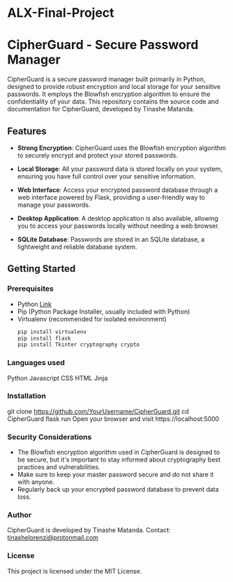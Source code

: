 # ALX-Final-Project
# CipherGuard - Secure Password Manager

CipherGuard is a secure password manager built primarily in Python, designed to provide robust encryption and local storage for your sensitive passwords. It employs the Blowfish encryption algorithm to ensure the confidentiality of your data. This repository contains the source code and documentation for CipherGuard, developed by Tinashe Matanda.

## Features

- **Strong Encryption**: CipherGuard uses the Blowfish encryption algorithm to securely encrypt and protect your stored passwords.

- **Local Storage**: All your password data is stored locally on your system, ensuring you have full control over your sensitive information.

- **Web Interface**: Access your encrypted password database through a web interface powered by Flask, providing a user-friendly way to manage your passwords.

- **Desktop Application**: A desktop application is also available, allowing you to access your passwords locally without needing a web browser.

- **SQLite Database**: Passwords are stored in an SQLite database, a lightweight and reliable database system.

## Getting Started

### Prerequisites

- Python [Link](https://www.python.org/downloads/)
- Pip (Python Package Installer, usually included with Python)
- Virtualenv (recommended for isolated environment)
  ```bash
  pip install virtualenv
  pip install flask
  pip install Tkinter cryptography crypto

### Languages used
  Python
  Javascript
  CSS
  HTML
  Jinja
### Installation
  git clone https://github.com/YourUsername/CipherGuard.git
  cd CipherGuard
  flask run
  Open your browser and visit https://localhost:5000

### Security Considerations
- The Blowfish encryption algorithm used in CipherGuard is designed to be secure, but it's important to stay informed about cryptography best practices and vulnerabilities.
- Make sure to keep your master password secure and do not share it with anyone.
- Regularly back up your encrypted password database to prevent data loss.

### Author
CipherGuard is developed by Tinashe Matanda. Contact: tinashelorenzi@protonmail.com

### License
This project is licensed under the MIT License.
